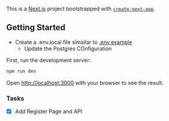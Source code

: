 This is a [Next.js](https://nextjs.org/) project bootstrapped with [`create-next-app`](https://github.com/vercel/next.js/tree/canary/packages/create-next-app).

## Getting Started

- Create a .env.local file simailar to [.env.example](./.env.example)
  - Update the Postgres COnfiguration

First, run the development server:

```bash
npm run dev

```

Open [http://localhost:3000](http://localhost:3000) with your browser to see the result.



### Tasks
- [x] Add Register Page and API
